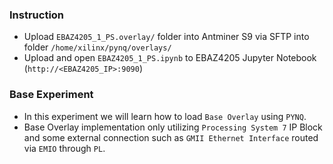### Instruction
- Upload `EBAZ4205_1_PS.overlay/` folder into Antminer S9 via SFTP into folder `/home/xilinx/pynq/overlays/`
- Upload and open `EBAZ4205_1_PS.ipynb` to EBAZ4205 Jupyter Notebook (`http://<EBAZ4205_IP>:9090`)
### Base Experiment
- In this experiment we will learn how to load `Base Overlay` using `PYNQ`.
- Base Overlay implementation only utilizing `Processing System 7` IP Block and some external connection such as `GMII Ethernet Interface` routed via `EMIO` through `PL`.